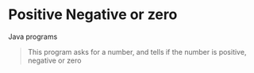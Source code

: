 # Positive Negative or zero
Java programs

> This program asks for a number, and tells if the number is positive, negative or zero
